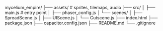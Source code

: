 mycelium_empire/
├── assets/         # sprites, tilemaps, audio
├── src/
│   ├── main.js     # entry point
│   ├── phaser_config.js
│   └── scenes/
│       ├── SpreadScene.js
│       ├── UIScene.js
│       └── Cutscene.js
├── index.html
├── package.json
├── capacitor.config.json
├── README.md
└── .gitignore